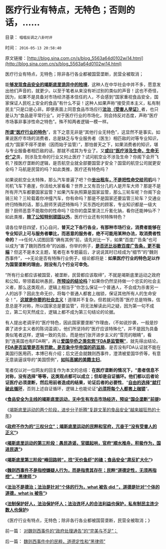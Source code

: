 # 医疗行业有特点，无特色；否则的话，……

目录： `唱唱反调之八卦时评` 

时间： `2016-05-13 20:58:40` 

原文链接：[http://blog.sina.com.cn/s/blog_5563a64d0102wi14.html](http://blog.sina.com.cn/s/blog_5563a64d0102wi14.html)

医疗行业有特点，无特色；除非各行各业都被国营垄断，民营全被取消；

能[**够发现食品安全的竭斯底里诡异中的险境**](../../../2016/5/8/竭斯底里运动的第三阶段，19世纪末美国进步主义民粹时期.md)，这种人在中华社会中并不多，愿意发出他们声音的，就更少。以至于笔者从来没有听过别的类似的声音！这也不奇怪，因为，如果不是具备对市场经济基本信任的人，不会感到“国家重视食品安全，国家保证人民吃上安全的食品”有什么不妥！这种人如果声称“接受资本主义，私有制民主”只是口是心非。即便表面上同意食品市场应行[**法治（受害人举证）**](../../../2012/4/25/“受害者举证”排除斯大林正义.md)者，也只是认为“食品是平常行业”。对于医疗行业的市场化，则会持反对态度，声称“医疗市场事非事涉性命之特色”。殊不知两者逻辑一模一样。

[**所谓“医疗行业的特色**](../../../2012/4/24/索取“公费医疗保障”的通往奴役之路.md)”，言下之意无非是“其他行业无特色”，这显然不是事实。如果说医疗市场的消费者，总是缺乏与专业服务者（医生）相匹敌的对等专业知识，成为“国家不得不垄断（因而始于监管）”，那怕普天之下，如果消费者的知识，堪与专业服备者相匹敌的话，那就不成其为专业了。又[**或曰“医疗涉及生命，生命无价”之**](../../../2007/10/21/“生命无价”？难以逾越的医疗伦理陷阱.md)类，则涉及生命的行业又何止医疗？试问航空业不涉及生命？你阁下会开飞机？按医疗垄断的逻辑，是否航空业就全部要国营才安全？国营的航空公司就更安全吗？马航是民营的吗？如此类推，医疗还有特色吗？

如果说航空业太特殊，那么汽车普遍了吧？你[**坐出租车，不是把性命交给司机**](../../../2013/1/18/要废除行政垄断，但不要监管市场价格.md)吗？司机飞车下悬崖，你活给大家看看？世界上又有百分几的人是开车大师？那是不是所有开汽车都要国家监管？如果汽车执照算是国家监管，那么三轮车呢？你阁下会骑三轮？三轮载着你冲撞汽车，你有命吗？那是不是国家还要监管三轮车？交通业终归特殊的话，那么厨师烹调还特殊吗？买东西吃的顾客，专业知识都是一级大厨？厨师恶意不能取你的性命吗？往你的盘菜里浇三斤氰化钠，看你还能神仙不？如此类推，[**除了公知特别顽固以外**](../../../2008/1/1/穷老百姓看病贵养活了公立医院和公务员公费医疗.md)，医疗行业还有何特殊特色？

请各位举目四望，扪心自问，**普天之下各行各业，有那种市场行业，消费者能够在专业知识上可与服务者攀比，而恶意的服务者，绝不可能用某种办法，取消费者性命的**？——>任何人试图回答“确有其例”前，请先对比一下，如果“百度广告条”也可以成为“害了魏则西性命”的凶器，你举的例子，[**是否还比谷歌百度广告条，更不极端**](../../../2011/8/17/谷歌和百度连续剧的马丁神父定律.md)？但这不是本文主题，笔者在本专题最后，才说说其时已经成为“细节”的“魏则西事件”，——>无论是否有特殊行业例子，结论都将是：**如果医疗行业的特色足以作为国营垄断的理由，则没有几个行业可幸免**。

“所有行业都应该被国营，被垄断，民营都应该取缔”，不就是竭斯底里运动之政府和公知，带领着起哄愚民，[**所预设的结论吗**](../../../2016/5/4/道德禽兽自三聚氰胺以来，竭斯底里的造谣和炒作！.md)？如果你仍然坚持做一个忠实的社会主义者，那么这类观点，逻辑上相当于“你怎么保证一个普通人，不会成为杀害另一人的凶手？因此生命无价，将每个普通人都套上枷锁，保证其他所有人的生命安全！”，[**这就是你要的社会主义**](../../../2014/6/28/损人不利已的愚民，损民不利已的公知，肥水不外流的国企.md)！道理并不复杂。但若就问而答“医疗总是特殊，信息总是不对称，所以国家总是要监管”，将无法解读此问之疑，因为第一句不成立，第二句天然成立，逻辑上都不成为第三句结论的论据。

有人提出老调牙的“医疗特色，因此国家要垄断”作理由，（不如说抄袭，一般是抄袭了进步主义者的陈词滥调）。他们所坚持的“医疗应该特殊化”，并不是因为具备类似笔者这样，逻辑一致的先验，而是他们张开进步主义的“雪亮的眼睛”，看到“连美国也有FDA啊”，再让[**爱国华侨之类忽悠“FDA是监管啊”**](../../../2014/7/14/中国官方和公知，都不能区别“质检vs质控”，及FDA；.md)，就先得出结论。[**FDA是否监管是否有罚款，是否象中华帝国的药监局**](../../../2014/7/12/中国不具备贯彻FDA体制的政治条件.md)，是否没有FDA认证就不能在美国行医用药，本博已有介绍；后文还会就魏则西事件，澄清被爱国华侨等，有意无意装逼误导的“美国惯例”，[**如叫高娓的美籍主妇**](http://blog.sina.com.cn/s/blog_6175bf700102wgqh.html)。

笔者仅以对一位网友的回复作为本文的总结：**在医疗垄断的情况下，“患者信息不对称，没有选择”等等，这类观点都可以成立；但却是自证循环。他们都以后者论证医疗必须垄断，然后用前者造成的结果，论证后者的必要性**。“[**自由的选择”就打破此循环**](../../../2011/7/16/自由的选择，法治的规范，专制的监管.md)，否则上述自证循环，逻辑上也能论证“[**必须将每个人都套上枷锁**](../../../2011/7/9/自由的选择！重返奴役之路的竭斯底里.md)”。

《[**食品安全为主线的竭斯底里运动，无中生有攻击市场经济，预设“国企垄断”前提**](../../../2016/5/5/胡乱反政府的愚民，竭斯底里的运动.md)》

《[竭斯底里运动的两个阶段，进步分子折腾“复辟文革的食品安全”越来越狂热的十年](../../../2016/5/6/竭斯底里运动的两个阶段，十年如一日地无事生非；.md)》

《[**政府不作为的“三权分立”；竭斯底里运动的民粹和官府，亢奋于“没有受害人的正义”**](../../../2016/5/7/竭斯底里运动十年，仍缺“受害人举证”；.md)》

《[**竭斯底里运动的第三阶段：愚民造谣，官媒起哄，官府“顺水推舟，积极作为，国进民退”**](../../../2016/5/8/竭斯底里运动的第三阶段，19世纪末美国进步主义民粹时期.md)》

《[**竭斯底里第三阶段“峰回路转”，找“天价鱼虾”的碴；食品安全“肃反扩大化”**](../../../2016/5/9/食品安全“肃反扩大化”，证明竭斯底里的道德化.md)》

《[**魏则西事件不是指控嫌疑人行为，而是指责其存在；民粹“道德定性，无须再指控”，“黑律师
”**](../../../2016/5/10/魏则西事件中的民粹，道德定性和“黑律师”.md)》

《[**法治不是德治；法治是针对“个体的行为，what 被告 did
”，道德是针对“个体的道德，what is
被告”**](../../../2016/5/11/道德不是法律，法治不是德治，法制不一定符合法治；.md)》

《[**法制保护好人，法治保护坏人；法治连坏人的合法利益也保护，私有制民主连少数人也保护**](../../../2016/5/12/法制保护好人，法治连坏人也加以保护；.md)》

《医疗行业有特点，无特色；除非各行各业都被国营垄断，民营全被取消；》

前一篇： [对魏则西事件的“政府处理通告”的“完美与不足”；](../../../2016/5/15/对魏则西事件的“政府处理通告”的“完美与不足”；.md)

后一篇： [魏则西事件中的民粹，道德定性和“黑律师”](../../../2016/5/10/魏则西事件中的民粹，道德定性和“黑律师”.md)

